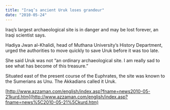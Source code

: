 ```yaml
---
title: "Iraq’s ancient Uruk loses grandeur"
date: "2010-05-24"
---
```


Iraq’s largest archaeological site is in danger and may be lost forever, an Iraqi scientist says.

Hadiya Jwan al-Khalidi, head of Muthana University’s History Department, urged the authorities to move quickly to save Uruk before it was too late.

She said Uruk was not “an ordinary archaeological site. I am really sad to see what has become of this treasure.”

Situated east of the present course of the Euphrates, the site was known to the Sumerians as Unu. The Akkadians called it Uruk.

[http://www.azzaman.com/english/index.asp?fname=news2010-05-21kurd.htm](http://www.azzaman.com/english/index.asp?fname=news%5C2010-05-21%5Ckurd.htm)
